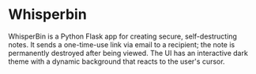 # Whisperbin
WhisperBin is a Python Flask app for creating secure, self-destructing notes. It sends a one-time-use link via email to a recipient; the note is permanently destroyed after being viewed. The UI has an interactive dark theme with a dynamic background that reacts to the user's cursor.
